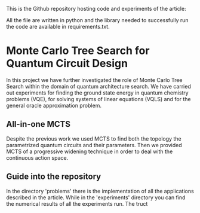 This is the Github repository hosting code and experiments of the article: 

All the file are written in python and the library needed to successfully run the code are available in requirements.txt.

# Monte Carlo Tree Search for Quantum Circuit Design
In this project we have further investigated the role of Monte Carlo Tree Search within the domain of quantum architecture search.
We have carried out experiments for finding the ground state energy in quantum chemistry problems (VQE),
for solving systems of linear equations (VQLS) and for the general oracle approximation problem.

## All-in-one MCTS
Despite the previous work we used MCTS to find both the topology the parametrized quantum circuits 
and their parameters. Then we provided MCTS of a progressive widening technique in order to deal with the continuous action space.


## Guide into the repository

In the directory 'problems' there is the implementation of all the applications described in the article. 
While in the 'experiments' directory you can find the numerical results of all the experiments run.
The truct